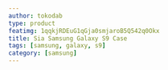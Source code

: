 ```yaml
---
author: tokodab
type: product
featimg: 1qqkjRDEuG1qGja0smjaroB5Q542q0Okx
title: Sia Samsung Galaxy S9 Case
tags: [samsung, galaxy, s9]
category: [samsung]
---
```


